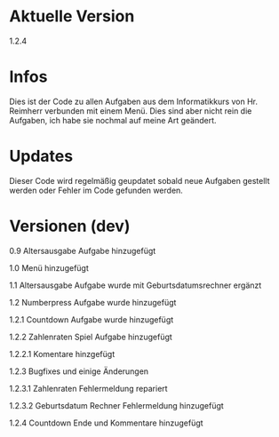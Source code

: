 # Aktuelle Version
1.2.4

# Infos
Dies ist der Code zu allen Aufgaben aus dem Informatikkurs von Hr. Reimherr verbunden mit einem Menü.
Dies sind aber nicht rein die Aufgaben, ich habe sie nochmal auf meine Art geändert.

# Updates
Dieser Code wird regelmäßig geupdatet sobald neue Aufgaben gestellt werden oder Fehler im Code gefunden werden.

# Versionen (dev)
0.9 Altersausgabe Aufgabe hinzugefügt

1.0 Menü hinzugefügt

1.1 Altersausgabe Aufgabe wurde mit Geburtsdatumsrechner ergänzt

1.2 Numberpress Aufgabe wurde hinzugefügt

1.2.1 Countdown Aufgabe wurde hinzugefügt

1.2.2 Zahlenraten Spiel Aufgabe hinzugefügt

1.2.2.1 Komentare hinzgefügt

1.2.3 Bugfixes und einige Änderungen

1.2.3.1 Zahlenraten Fehlermeldung repariert

1.2.3.2 Geburtsdatum Rechner Fehlermeldung hinzugefügt

1.2.4 Countdown Ende und Kommentare hinzugefügt
